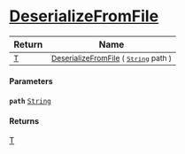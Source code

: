 # [DeserializeFromFile](./NetCoreSerializationHelper-100664210.md)



| Return | Name | 
| --- | --- | 
| <sub>[T](./NetCoreSerializationHelper-100664210.md)</sub>| <sub>[DeserializeFromFile](./NetCoreSerializationHelper-100664210.md) ( [`String`](https://docs.microsoft.com/en-us/dotnet/api/System.String) path )</sub>| <br>


#### Parameters
**`path`**  [`String`](https://docs.microsoft.com/en-us/dotnet/api/System.String)<br>
#### Returns
[T](./NetCoreSerializationHelper-100664210.md)